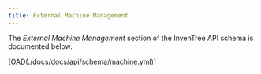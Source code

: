 ```yaml
---
title: External Machine Management
---
```


The *External Machine Management* section of the InvenTree API schema is documented below.

[OAD(./docs/docs/api/schema/machine.yml)]

